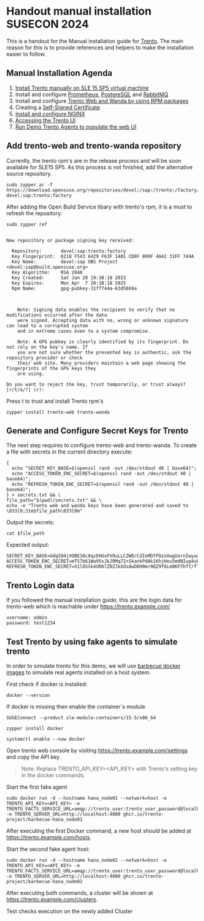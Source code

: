 # Handout manual installation SUSECON 2024

This is a handout for the Manual installation guide for [Trento](https://github.com/trento-project/docs/blob/main/guides/manual-installation.md). 
The main reason for this is to provide references and helpers to make the installation easier to follow.

## Manual Installation Agenda

1. [Install Trento manually on SLE 15 SP5 virtual machine](https://github.com/trento-project/docs/blob/update_manual_install_docs/guides/manual-installation.md#installation)
2. Install and configure [Prometheus](https://github.com/trento-project/docs/blob/update_manual_install_docs/guides/manual-installation.md#install-prometheus-optional), [PostgreSQL](https://github.com/trento-project/docs/blob/update_manual_install_docs/guides/manual-installation.md#install-postgresql) and [RabbitMQ](https://github.com/trento-project/docs/blob/update_manual_install_docs/guides/manual-installation.md#install-rabbitmq)
3. Install and configure [Trento Web and Wanda by using RPM packages](https://github.com/trento-project/docs/blob/update_manual_install_docs/guides/manual-installation.md#install-trento-server-components)
4. Creating a [Self-Signed Certificate](https://github.com/trento-project/docs/blob/update_manual_install_docs/guides/manual-installation.md#option-1-creating-a-self-signed-certificate)
5. [Install and configure NGINX](https://github.com/trento-project/docs/blob/update_manual_install_docs/guides/manual-installation.md#install-and-configure-nginx)
6. [Accessing the Trento UI](https://github.com/trento-project/docs/blob/update_manual_install_docs/guides/manual-installation.md#accessing-the-trento-web-ui)
7. [Run Demo Trento Agents to populate the web UI](https://github.com/EMaksy/trento-project-susecon-2024?tab=readme-ov-file#test-trento-by-using-fake-agents-to-simulate-trento)


## Add trento-web and trento-wanda repository
Currently, the trento rpm's are in the release process and will be soon available for SLE15 SP5. As this process is not finished, add the alternative source repository.
```
sudo zypper ar -f https://download.opensuse.org/repositories/devel:/sap:/trento:/factory/SLE_15_SP5/ devel:sap:trento:factory
```
After adding the Open Build Service libary with trento's rpm, it is a must to refresh the repository:
```
sudo zypper ref
```

```As next step the user is asked about the new Repository:

New repository or package signing key received:

  Repository:       devel:sap:trento:factory
  Key Fingerprint:  6218 F543 A429 F63F 1401 CD8F 809F 4A42 31FF 744A
  Key Name:         devel:sap OBS Project <devel:sap@build.opensuse.org>
  Key Algorithm:    RSA 2048
  Key Created:      Sat Jan 28 19:38:18 2023
  Key Expires:      Mon Apr  7 20:38:18 2025
  Rpm Name:         gpg-pubkey-31ff744a-63d56b9a



    Note: Signing data enables the recipient to verify that no modifications occurred after the data
    were signed. Accepting data with no, wrong or unknown signature can lead to a corrupted system
    and in extreme cases even to a system compromise.

    Note: A GPG pubkey is clearly identified by its fingerprint. Do not rely on the key's name. If
    you are not sure whether the presented key is authentic, ask the repository provider or check
    their web site. Many providers maintain a web page showing the fingerprints of the GPG keys they
    are using.

Do you want to reject the key, trust temporarily, or trust always? [r/t/a/?] (r):
```

Press t to trust and install Trento rpm's

```zypper install trento-web trento-wanda```

## Generate and Configure Secret Keys for Trento
The next step requires to configure trento-web and trento-wanda.
To create a file with secrets in the current directory execute: 

```
{ 
  echo "SECRET_KEY_BASE=$(openssl rand -out /dev/stdout 48 | base64)"; 
  echo "ACCESS_TOKEN_ENC_SECRET=$(openssl rand -out /dev/stdout 48 | base64)"; 
  echo "REFRESH_TOKEN_ENC_SECRET=$(openssl rand -out /dev/stdout 48 | base64)"; 
} > secrets.txt && \
file_path="$(pwd)/secrets.txt" && \
echo -e "Trento web and wanda keys have been generated and saved to \033[0;31m$file_path\033[0m"
```
Output the secrets: 
```
cat $file_path
```
Expected output:
```
SECRET_KEY_BASE=UdqS94jVOBE38c8qzEHUxFVOuLLCZWO/CdIeMDfFDzoVwgUornIwyuwoLAaPyd1M
ACCESS_TOKEN_ENC_SECRET=mTS7b61Wa95sJkJRMq72+SkankPdAk1KhjHou5mdNIup4sBnLzcg3SCaqbxwYxPD
REFRESH_TOKEN_ENC_SECRET=X1l8SSk4UR6lZDZJkXdxAwDOH0mr0QZ9f6Lm0KFfhTf/fTnqe40d4TCvD+EjHT6q
```

## Trento Login data
If you followed the manual installation guide, this are the login data for trento-web which is reachable under https://trento.example.com/

```
username: admin
password: test1234
```


## Test Trento by using fake agents to simulate trento
In order to simulate trento for this demo, we will use [barbecue  docker images](https://github.com/trento-project/barbecue) to simulate real agents installed on a host system.

First check if docker is installed: 
```
docker --version
```


If docker is missing then enable the container`s module
```
SUSEConnect --product sle-module-containers/15.5/x86_64
```

```
zypper install docker
```
```
systemctl enable --now docker
```

Open trento web console by visiting https://trento.example.com/settings and copy the API key.

>Note: Replace TRENTO_API_KEY=<API_KEY> with Trento's setting key in the docker commands.

Start the first fake agent
```
sudo docker run -d --hostname hana_node01 --network=host -e TRENTO_API_KEY=<API_KEY> -e TRENTO_FACTS_SERVICE_URL=amqp://trento_user:trento_user_password@localhost:5672/vhost  -e TRENTO_SERVER_URL=http://localhost:4000 ghcr.io/trento-project/barbecue-hana_node01
```
After executing the first Docker command, a new host should be added at https://trento.example.com/hosts.

Start the second fake agent host:
```
sudo docker run -d --hostname hana_node02 --network=host -e TRENTO_API_KEY=<API_KEY> -e TRENTO_FACTS_SERVICE_URL=amqp://trento_user:trento_user_password@localhost:5672/vhost  -e TRENTO_SERVER_URL=http://localhost:4000 ghcr.io/trento-project/barbecue-hana_node02
```

After executing both commands, a cluster will be shown at 
https://trento.example.com/clusters. 

Test checks execution on the newly added Cluster